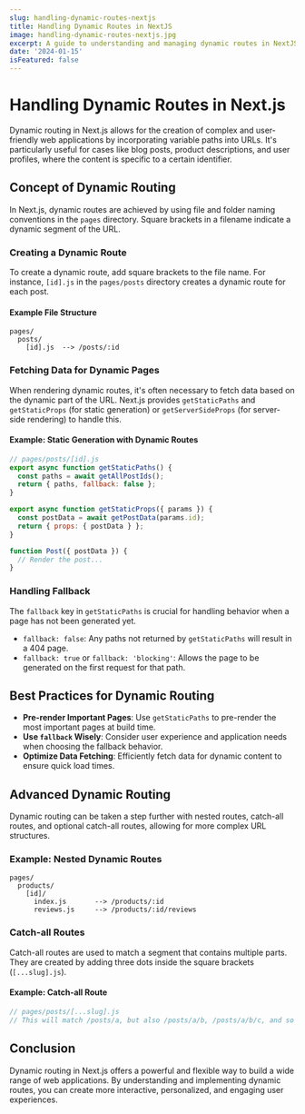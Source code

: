 ```yaml
---
slug: handling-dynamic-routes-nextjs
title: Handling Dynamic Routes in NextJS
image: handling-dynamic-routes-nextjs.jpg
excerpt: A guide to understanding and managing dynamic routes in NextJS, including pre-generated paths and server-side rendering.
date: '2024-01-15'
isFeatured: false
---
```


# Handling Dynamic Routes in Next.js

Dynamic routing in Next.js allows for the creation of complex and user-friendly web applications by incorporating variable paths into URLs. It's particularly useful for cases like blog posts, product descriptions, and user profiles, where the content is specific to a certain identifier.

## Concept of Dynamic Routing

In Next.js, dynamic routes are achieved by using file and folder naming conventions in the `pages` directory. Square brackets in a filename indicate a dynamic segment of the URL.

### Creating a Dynamic Route

To create a dynamic route, add square brackets to the file name. For instance, `[id].js` in the `pages/posts` directory creates a dynamic route for each post.

#### Example File Structure

```plaintext
pages/
  posts/
    [id].js  --> /posts/:id
```

### Fetching Data for Dynamic Pages

When rendering dynamic routes, it's often necessary to fetch data based on the dynamic part of the URL. Next.js provides `getStaticPaths` and `getStaticProps` (for static generation) or `getServerSideProps` (for server-side rendering) to handle this.

#### Example: Static Generation with Dynamic Routes

```jsx
// pages/posts/[id].js
export async function getStaticPaths() {
  const paths = await getAllPostIds();
  return { paths, fallback: false };
}

export async function getStaticProps({ params }) {
  const postData = await getPostData(params.id);
  return { props: { postData } };
}

function Post({ postData }) {
  // Render the post...
}
```

### Handling Fallback

The `fallback` key in `getStaticPaths` is crucial for handling behavior when a page has not been generated yet.

- `fallback: false`: Any paths not returned by `getStaticPaths` will result in a 404 page.
- `fallback: true` or `fallback: 'blocking'`: Allows the page to be generated on the first request for that path.

## Best Practices for Dynamic Routing

- **Pre-render Important Pages**: Use `getStaticPaths` to pre-render the most important pages at build time.
- **Use `fallback` Wisely**: Consider user experience and application needs when choosing the fallback behavior.
- **Optimize Data Fetching**: Efficiently fetch data for dynamic content to ensure quick load times.

## Advanced Dynamic Routing

Dynamic routing can be taken a step further with nested routes, catch-all routes, and optional catch-all routes, allowing for more complex URL structures.

### Example: Nested Dynamic Routes

```plaintext
pages/
  products/
    [id]/
      index.js       --> /products/:id
      reviews.js     --> /products/:id/reviews
```

### Catch-all Routes

Catch-all routes are used to match a segment that contains multiple parts. They are created by adding three dots inside the square brackets (`[...slug].js`).

#### Example: Catch-all Route

```jsx
// pages/posts/[...slug].js
// This will match /posts/a, but also /posts/a/b, /posts/a/b/c, and so on.
```

## Conclusion

Dynamic routing in Next.js offers a powerful and flexible way to build a wide range of web applications. By understanding and implementing dynamic routes, you can create more interactive, personalized, and engaging user experiences.
